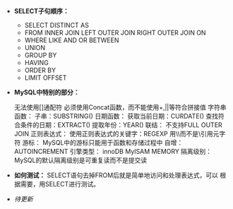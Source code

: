 <!--
 * @Description: 
 * @Author: Tjg
 * @Date: 2021-09-13 19:46:41
 * @LastEditTime: 2021-09-18 14:27:42
 * @LastEditors: Please set LastEditors
   -->
- **SELECT子句顺序：**
   - SELECT
        DISTINCT
        AS
   - FROM
        INNER JOIN
        LEFT OUTER JOIN
        RIGHT OUTER JOIN
        ON
   - WHERE
        LIKE
        AND
        OR
        BETWEEN
   - UNION
   - GROUP BY
   - HAVING
   - ORDER BY
   - LIMIT OFFSET

- **MySQL中特别的部分：**
  
    无法使用[]通配符
    必须使用Concat函数，而不能使用+,||等符合拼接值
    字符串函数：
        子串：SUBSTRING()
    日期函数：
        获取当前日期：CURDATE()
        查找符合条件的日期：EXTRACT()
        提取年份：YEAR()
    联结：
        不支持FULL OUTER JOIN
    正则表达式：
        使用正则表达式的关键字：REGEXP
        用\\\而不是\引用元字符
    游标：
        MySQL中的游标只能用于函数和存储过程中
    自增：
        AUTOINCREMENT
    引擎类型：
        innoDB
        MyISAM
        MEMORY
    隔离级别：
        MySQL的默认隔离级别是可重复读而不是提交读

- **如何测试：**
    SELECT语句去掉FROM后就是简单地访问和处理表达式，可以
    根据需要，用SELECT进行测试。
    
- *待更新*
